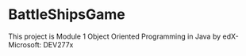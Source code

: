 # BattleShipsGame
This project is Module 1 Object Oriented Programming in Java by edX-Microsoft: DEV277x 
